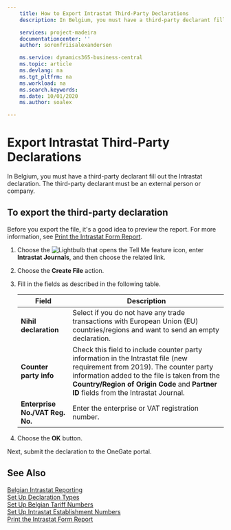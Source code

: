 ```yaml
---
    title: How to Export Intrastat Third-Party Declarations
    description: In Belgium, you must have a third-party declarant fill out the Intrastat declaration. The third-party declarant must be an external person or company.

    services: project-madeira 
    documentationcenter: ''
    author: sorenfriisalexandersen

    ms.service: dynamics365-business-central
    ms.topic: article
    ms.devlang: na
    ms.tgt_pltfrm: na
    ms.workload: na
    ms.search.keywords:
    ms.date: 10/01/2020
    ms.author: soalex

---
```

# Export Intrastat Third-Party Declarations
In Belgium, you must have a third-party declarant fill out the Intrastat declaration. The third-party declarant must be an external person or company. 

## To export the third-party declaration  
Before you export the file, it's a good idea to preview the report. For more information, see [Print the Intrastat Form Report](how-to-print-the-intrastat-form-report.md).  

1.  Choose the ![Lightbulb that opens the Tell Me feature](../../media/ui-search/search_small.png "Tell me what you want to do") icon, enter **Intrastat Journals**, and then choose the related link.  
2.  Choose the **Create File** action.  
3.  Fill in the fields as described in the following table.  

    |Field|Description|  
    |---------------------------------|---------------------------------------|  
    |**Nihil declaration**|Select if you do not have any trade transactions with European Union (EU) countries/regions and want to send an empty declaration.|  
    |**Counter party info**|Check this field to include counter party information in the Intrastat file (new requirement from 2019). The counter party information added to the file is taken from the **Country/Region of Origin Code** and **Partner ID** fields from the Intrastat Journal.|  
    |**Enterprise No./VAT Reg. No.**|Enter the enterprise or VAT registration number.|  
    
4.  Choose the **OK** button.  

Next, submit the declaration to the OneGate portal.  

## See Also  
 [Belgian Intrastat Reporting](belgian-intrastat-reporting.md)   
 [Set Up Declaration Types](how-to-set-up-declaration-types.md)   
 [Set Up Belgian Tariff Numbers](how-to-set-up-belgian-tariff-numbers.md)   
 [Set Up Intrastat Establishment Numbers](how-to-set-up-intrastat-establishment-numbers.md)   
 [Print the Intrastat Form Report](how-to-print-the-intrastat-form-report.md)
